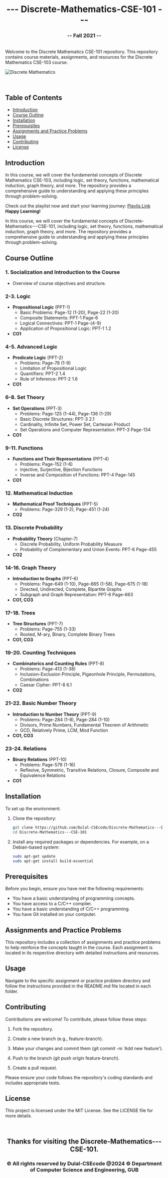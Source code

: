 
<h1 align="center">--- Discrete-Mathematics-CSE-101 ---</h1>  
<h3 align="center">-- Fall 2021 --</h3>  
<br />  
Welcome to the Discrete Mathematics CSE-101 repository. This repository contains course materials, assignments, and resources for the Discrete Mathematics CSE-103 course.  
<br />  
<img/>

![Discrete Mathematics](cse101banner.PNG)
  
<br />  

## Table of Contents
- [Introduction](#introduction)
- [Course Outline](#course-outline)
- [Installation](#installation)
- [Prerequisites](#prerequisites)
- [Assignments and Practice Problems](#assignments-and-practice-problems)
- [Usage](#usage)
- [Contributing](#contributing)
- [License](#license)

## Introduction

In this course, we will cover the fundamental concepts of Discrete Mathematics CSE-103, including logic, set theory, functions, mathematical induction, graph theory, and more. The repository provides a comprehensive guide to understanding and applying these principles through problem-solving.

Check out the playlist now and start your learning journey: [ Playlis Link ](https://youtube.com/playlist?list=PLEc-WcPXUsjsm4_JTG3Pvc7wgva-cx3yQ&si=gipLEXV_A_A8tfdd)
**Happy Learning!**

In this course, we will cover the fundamental concepts of Discrete-Mathematics---CSE-101, including logic, set theory, functions, mathematical induction, graph theory, and more. The repository provides a comprehensive guide to understanding and applying these principles through problem-solving.

## Course Outline

### 1. Socialization and Introduction to the Course
- Overview of course objectives and structure.

### 2-3. Logic
- **Propositional Logic** (PPT-1)
  - Basic Problems: Page-12 (1-20), Page-22 (1-20)
  - Composite Statements: PPT-1 Page-6
  - Logical Connectives: PPT-1 Page-(4-9)
  - Application of Propositional Logic: PPT-1 1.2
- **CO1**

### 4-5. Advanced Logic
- **Predicate Logic** (PPT-2)
  - Problems: Page-78 (1-9)
  - Limitation of Propositional Logic
  - Quantifiers: PPT-2 1.4
  - Rule of Inference: PPT-2 1.6
- **CO1**

### 6-8. Set Theory
- **Set Operations** (PPT-3)
  - Problems: Page-125 (1-44), Page-136 (1-29)
  - Basic Discrete Structures: PPT-3 2.1
  - Cardinality, Infinite Set, Power Set, Cartesian Product
  - Set Operations and Computer Representation: PPT-3 Page-134
- **CO1**

### 9-11. Functions
- **Functions and Their Representations** (PPT-4)
  - Problems: Page-152 (1-6)
  - Injective, Surjective, Bijection Functions
  - Inverse and Composition of Functions: PPT-4 Page-145
- **CO1**

### 12. Mathematical Induction
- **Mathematical Proof Techniques** (PPT-5)
  - Problems: Page-329 (1-2), Page-451 (1-24)
- **CO2**

### 13. Discrete Probability
- **Probability Theory** (Chapter-7)
  - Discrete Probability, Uniform Probability Measure
  - Probability of Complementary and Union Events: PPT-6 Page-455
- **CO2**

### 14-16. Graph Theory
- **Introduction to Graphs** (PPT-6)
  - Problems: Page-649 (1-10), Page-665 (1-58), Page-675 (1-18)
  - Directed, Undirected, Complete, Bipartite Graphs
  - Subgraph and Graph Representation: PPT-6 Page-663
- **CO1, CO3**

### 17-18. Trees
- **Tree Structures** (PPT-7)
  - Problems: Page-755 (1-33)
  - Rooted, M-ary, Binary, Complete Binary Trees
- **CO1, CO3**

### 19-20. Counting Techniques
- **Combinatorics and Counting Rules** (PPT-8)
  - Problems: Page-413 (1-38)
  - Inclusion-Exclusion Principle, Pigeonhole Principle, Permutations, Combinations
  - Caesar Cipher: PPT-8 6.1
- **CO2**

### 21-22. Basic Number Theory
- **Introduction to Number Theory** (PPT-9)
  - Problems: Page-284 (1-8), Page-284 (1-10)
  - Divisors, Prime Numbers, Fundamental Theorem of Arithmetic
  - GCD, Relatively Prime, LCM, Mod Function
- **CO1, CO3**

### 23-24. Relations
- **Binary Relations** (PPT-10)
  - Problems: Page-579 (1-16)
  - Reflexive, Symmetric, Transitive Relations, Closure, Composite and Equivalence Relations
- **CO1**

## Installation

To set up the environment:

1. Clone the repository:
   ```bash
   git clone https://github.com/Dulal-CSEcode/Discrete-Mathematics---CSE-101.git
   cd Discrete-Mathematics---CSE-101
    ```

2. Install any required packages or dependencies. For example, on a Debian-based system:

    ```bash
    sudo apt-get update
    sudo apt-get install build-essential
    ```
## Prerequisites

Before you begin, ensure you have met the following requirements:

- You have a basic understanding of programming concepts.
- You have access to a C/C++ compiler.
- You have a basic understanding of C/C++ programming.
- You have Git installed on your computer.

## Assignments and Practice Problems

This repository includes a collection of assignments and practice problems to help reinforce the concepts taught in the course. Each assignment is located in its respective directory with detailed instructions and resources.

## Usage
Navigate to the specific assignment or practice problem directory and follow the instructions provided in the README.md file located in each folder.

## Contributing
Contributions are welcome! To contribute, please follow these steps:

1. Fork the repository.

2. Create a new branch (e.g., feature-branch).

3. Make your changes and commit them (git commit -m 'Add new feature').

4. Push to the branch (git push origin feature-branch).

5. Create a pull request.

Please ensure your code follows the repository's coding standards and includes appropriate tests.

## License
This project is licensed under the MIT License. See the LICENSE file for more details.


<br/>
<h2 align="center"> Thanks for visiting the Discrete-Mathematics---CSE-101.</h2>
<h3 align="center">© All rights reserved by Dulal-CSEcode @2024 © Department of Computer Science and Engineering, GUB </h3>


   
